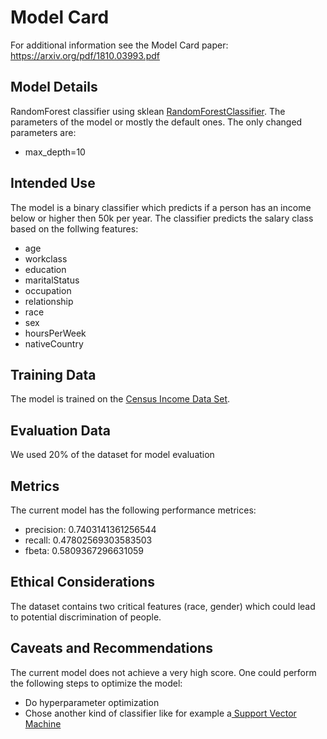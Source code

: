# Model Card

For additional information see the Model Card paper: https://arxiv.org/pdf/1810.03993.pdf

## Model Details
RandomForest classifier using sklean [RandomForestClassifier](https://scikit-learn.org/stable/modules/generated/sklearn.ensemble.RandomForestClassifier.html). The parameters of the model or mostly the default ones. The only changed parameters are:
- max_depth=10
## Intended Use
The model is a binary classifier which predicts if a person has an income below or higher then 50k per year. The classifier predicts 
the salary class based on the follwing features:
- age
- workclass
- education
- maritalStatus
- occupation
- relationship
- race
- sex
- hoursPerWeek
- nativeCountry
## Training Data
The model is trained on the [Census Income Data Set](https://archive.ics.uci.edu/ml/datasets/census+income).
## Evaluation Data
We used 20% of the dataset for model evaluation
## Metrics
The current model has the following performance metrices:
- precision: 0.7403141361256544
- recall: 0.47802569303583503
- fbeta: 0.5809367296631059

## Ethical Considerations
The dataset contains two critical features (race, gender) which could lead to potential discrimination of people.
## Caveats and Recommendations
The current model does not achieve a very high score. One could perform the following steps to optimize the model:
- Do hyperparameter optimization
- Chose another kind of classifier like for example a[ Support Vector Machine](https://scikit-learn.org/stable/modules/svm.html)
